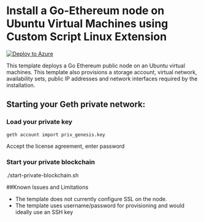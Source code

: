 # Install a Go-Ethereum node on Ubuntu Virtual Machines using Custom Script Linux Extension

[![Deploy to Azure](http://azuredeploy.net/deploybutton.png)](https://azuredeploy.net/)

This template deploys a Go Ethereum public node on an Ubuntu virtual machines. This template also provisions a storage account, virtual network, availability sets, public IP addresses and network interfaces required by the installation.

## Starting your Geth private network:

### Load your private key
```
geth account import priv_genesis.key
```

Accept the license agreement, enter password


### Start your private blockchain
./start-private-blockchain.sh

##Known Issues and Limitations
- The template does not currently configure SSL on the node.
- The template uses username/password for provisioning and would ideally use an SSH key
